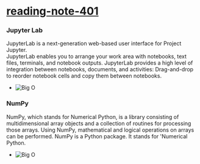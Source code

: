 # [reading-note-401](https://mohammadsilwadi.github.io/reading-note-401/)

###    Jupyter Lab
JupyterLab is a next-generation web-based user interface for Project Jupyter.\
JupyterLab enables you to arrange your work area with notebooks, text files, terminals, and notebook outputs. JupyterLab provides a high level of integration between notebooks, documents, and activities: Drag-and-drop to reorder notebook cells and copy them between notebooks.
- ![Big O ](https://quarto.org/docs/tools/images/jupyter-lab.png)

### NumPy 
NumPy, which stands for Numerical Python, is a library consisting of multidimensional array objects and a collection of routines for processing those arrays. Using NumPy, mathematical and logical operations on arrays can be performed. NumPy is a Python package. It stands for 'Numerical Python.
- ![Big O ](https://i0.wp.com/techvidvan.com/tutorials/wp-content/uploads/sites/2/2020/07/Uses-of-NumPy-1.jpg?w=828&ssl=1)
